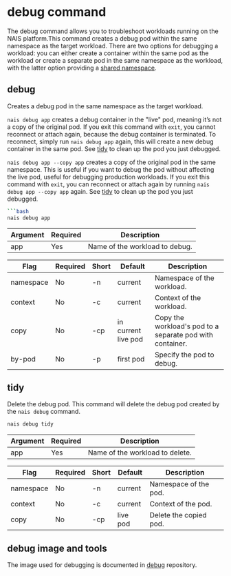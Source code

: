 # debug command

The debug command allows you to troubleshoot workloads running on the NAIS platform.This command creates a
debug pod within the same namespace as the target workload. There are two options
for debugging a workload: you can either create a container within the same pod as the workload or create a separate pod
in the same namespace as the workload, with the latter option providing
a [shared namespace](https://kubernetes.io/docs/tasks/configure-pod-container/share-process-namespace/).

## debug

Creates a debug pod in the same namespace as the target workload. 

`nais debug app` creates a debug container in the "live" pod, meaning it’s not a copy of the original pod. If you exit
this command with `exit`, you cannot reconnect or attach again, because the debug container is terminated. To
reconnect, simply run `nais debug app` again, this will create a new debug container in the same pod. See [tidy](#tidy)
to clean up the pod you just debugged.

`nais debug app --copy app` creates a copy of the original pod in the same namespace. This is useful if you want to
debug the pod without affecting the live pod, useful for debugging production workloads.
If you exit this command with `exit`, you can reconnect or attach again by
running `nais debug app --copy app` again. See [tidy](#tidy) to clean up the pod you just debugged.

```bash
```bash
nais debug app
```

| Argument | Required | Description                    |
|----------|----------|--------------------------------|
| app      | Yes      | Name of the workload to debug. |

| Flag      | Required | Short | Default             | Description                                               |
|-----------|----------|-------|---------------------|-----------------------------------------------------------|
| namespace | No       | -n    | current             | Namespace of the workload.                                |
| context   | No       | -c    | current             | Context of the workload.                                  |
| copy      | No       | -cp   | in current live pod | Copy the workload's pod to a separate pod with container. |
| by-pod    | No       | -p    | first pod           | Specify the pod to debug.                                 |

## tidy

Delete the debug pod. This command will delete the debug pod created by the `nais debug` command.

```bash
nais debug tidy
```

| Argument | Required | Description                     |
|----------|----------|---------------------------------|
| app      | Yes      | Name of the workload to delete. |

| Flag      | Required | Short | Default  | Description            |
|-----------|----------|-------|----------|------------------------|
| namespace | No       | -n    | current  | Namespace of the pod.  |
| context   | No       | -c    | current  | Context of the pod.    |
| copy      | No       | -cp   | live pod | Delete the copied pod. |

## debug image and tools

The image used for debugging is documented in [debug](https://github.com/nais/debug/blob/main/flake.nix) repository.
